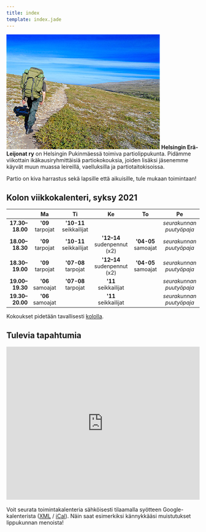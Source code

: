 ```yaml
---
title: index
template: index.jade
---
```


![Vaellus Paistuntureilla](paistunturi.jpg)
**Helsingin Erä-Leijonat ry** on Helsingin Pukinmäessä toimiva partiolippukunta. Pidämme viikottain ikäkausiryhmittäisiä partiokokouksia, joiden lisäksi jäsenemme käyvät muun muassa leireillä, vaelluksilla ja partiotaitokisoissa.

Partio on kiva harrastus sekä lapsille että aikuisille, tule mukaan toimintaan!

## Kolon viikkokalenteri, syksy 2021

|                 | Ma                   | Ti                      | Ke                          | To                  | Pe                       |
|----------------:|:--------------------:|:-----------------------:|:---------------------------:|:-------------------:|:------------------------:|
| **17.30–18.00** | **'09** tarpojat     | **'10-11** seikkailijat |                             |                     | *seurakunnan puutyöpaja* |
| **18.00–18.30** | **'09** tarpojat     | **'10-11** seikkailijat | **'12–14** sudenpennut (x2) | **'04-05** samoajat | *seurakunnan puutyöpaja* |
| **18.30–19.00** | **'09** tarpojat     | **'07-08** tarpojat     | **'12–14** sudenpennut (x2) | **'04-05** samoajat | *seurakunnan puutyöpaja* |
| **19.00–19.30** | **'06** samoajat     | **'07-08** tarpojat     | **'11** seikkailijat        |                     | *seurakunnan puutyöpaja* |
| **19.30–20.00** | **'06** samoajat     |                         | **'11** seikkailijat        |                     | *seurakunnan puutyöpaja* |

Kokoukset pidetään tavallisesti [kololla](yhteystiedot.html#kolo).

## Tulevia tapahtumia

<iframe src="https://www.google.com/calendar/embed?mode=AGENDA&amp;title=%20&amp;height=400&amp;wkst=2&amp;bgcolor=%23eee&amp;src=uf6h5fqnsaf2fnrs6trs4906rk%40group.calendar.google.com&amp;color=%23B1440E&amp;ctz=Europe%2FHelsinki" width="100%" height="400" frameborder="0" scrolling="no"></iframe>

Voit seurata toimintakalenteria sähköisesti tilaamalla syötteen Google-kalenterista ([XML](https://www.google.com/calendar/feeds/uf6h5fqnsaf2fnrs6trs4906rk%40group.calendar.google.com/public/basic) / [iCal](https://www.google.com/calendar/ical/uf6h5fqnsaf2fnrs6trs4906rk%40group.calendar.google.com/public/basic.ics)). Näin saat esimerkiksi kännykkääsi muistutukset lippukunnan menoista!
